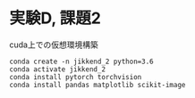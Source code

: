 # 実験D, 課題2
cuda上での仮想環境構築
```
conda create -n jikkend_2 python=3.6
conda activate jikkend_2
conda install pytorch torchvision
conda install pandas matplotlib scikit-image
```
